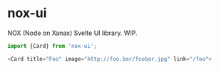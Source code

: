 # nox-ui

NOX (Node on Xanax) Svelte UI library. WIP.

```javascript
import {Card} from 'nox-ui';

<Card title="Foo" image="http://foo.bar/foobar.jpg" link="/foo">
```